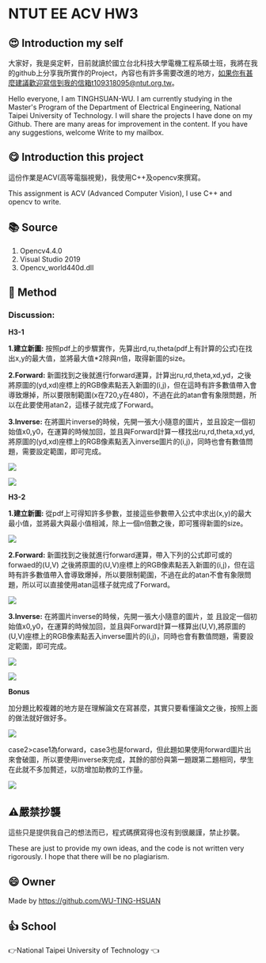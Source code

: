 # NTUT EE ACV HW3
## :heart_eyes: Introduction my self
大家好，我是吳定軒，目前就讀於國立台北科技大學電機工程系碩士班，我將在我的github上分享我所實作的Project，內容也有許多需要改進的地方，如果你有甚麼建議歡迎寫信到我的信箱t109318095@ntut.org.tw。   

Hello everyone, I am TINGHSUAN-WU. I am currently studying in the Master's Program of the Department of Electrical Engineering, National Taipei University of Technology. I will share the projects I have done on my Github. There are many areas for improvement in the content. If you have any suggestions, welcome Write to my mailbox.

## :yum: Introduction this project
這份作業是ACV(高等電腦視覺)，我使用C++及opencv來撰寫。

This assignment is ACV (Advanced Computer Vision), I use C++ and opencv to write.

## :books: Source
1. Opencv4.4.0
2. Visual Studio 2019
3. Opencv_world440d.dll

## :book: Method
### Discussion:

**H3-1**

**1.建立新圖:** 按照pdf上的步驟實作，先算出rd,ru,theta(pdf上有計算的公式)在找出x,y的最大值，並將最大值*2除與n倍，取得新圖的size。

**2.Forward:** 新圖找到之後就進行forward運算，計算出ru,rd,theta,xd,yd，之後將原圖的(yd,xd)座標上的RGB像素點丟入新圖的(i,j)，但在這時有許多數值帶入會導致爆掉，所以要限制範圍(x在720,y在480)，不過在此的atan會有象限問題，所以在此要使用atan2，這樣子就完成了Forward。

**3.Inverse:** 在將圖片inverse的時候，先開一張大小隨意的圖片，並且設定一個初始值x0,y0，在運算的時候加回，並且與Forward計算一樣找出ru,rd,theta,xd,yd,將原圖的(yd,xd)座標上的RGB像素點丟入inverse圖片的(i,j)，同時也會有數值問題，需要設定範圍，即可完成。

![](https://i.imgur.com/v4OkI77.png)

![](https://i.imgur.com/ImxYuBQ.png)

**H3-2**

**1.建立新圖:** 從pdf上可得知許多參數，並接這些參數帶入公式中求出(x,y)的最大最小值，並將最大與最小值相減，除上一個n倍數之後，即可獲得新圖的size。

![](https://i.imgur.com/DXlVLn3.png)

**2.Forward:** 新圖找到之後就進行forward運算，帶入下列的公式即可或的forwaed的(U,V)
之後將原圖的(U,V)座標上的RGB像素點丟入新圖的(i,j)，但在這時有許多數值帶入會導致爆掉，所以要限制範圍，不過在此的atan不會有象限問題，所以可以直接使用atan這樣子就完成了Forward。

![](https://i.imgur.com/3EB6WYb.png)


**3.Inverse:** 在將圖片inverse的時候，先開一張大小隨意的圖片，並    且設定一個初始值x0,y0，在運算的時候加回，並且與Forward計算一樣算出(U,V),將原圖的(U,V)座標上的RGB像素點丟入inverse圖片的(i,j)，同時也會有數值問題，需要設定範圍，即可完成。

![](https://i.imgur.com/Qyvssp8.png)

![](https://i.imgur.com/WPt4F6E.png)

**Bonus**

加分題比較複雜的地方是在理解論文在寫甚麼，其實只要看懂論文之後，按照上面的做法就好做好多。

![](https://i.imgur.com/izRCWD9.png)

case2>case1為forward，case3也是forward，但此題如果使用forward圖片出來會破圖，所以要使用inverse來完成，其餘的部份與第一題跟第二題相同，學生在此就不多加贅述，以防增加助教的工作量。

![](https://i.imgur.com/EcvEXPP.png)

## :warning:嚴禁抄襲
這些只是提供我自己的想法而已，程式碼撰寫得也沒有到很嚴謹，禁止抄襲。

These are just to provide my own ideas, and the code is not written very rigorously. I hope that there will be no plagiarism.

## :smile: Owner
Made by https://github.com/WU-TING-HSUAN

## :+1: School
:point_right:National Taipei University of Technology	:point_left:
